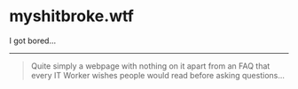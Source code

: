 # myshitbroke.wtf
I got bored...

---


>Quite simply a webpage with nothing on it apart from an FAQ that every IT Worker wishes people would read before asking questions...